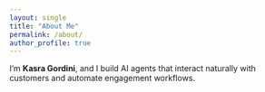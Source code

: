 ```yaml
---
layout: single
title: "About Me"
permalink: /about/
author_profile: true
---
```


I’m **Kasra Gordini**, and I build AI agents that interact naturally with customers and automate engagement workflows.
